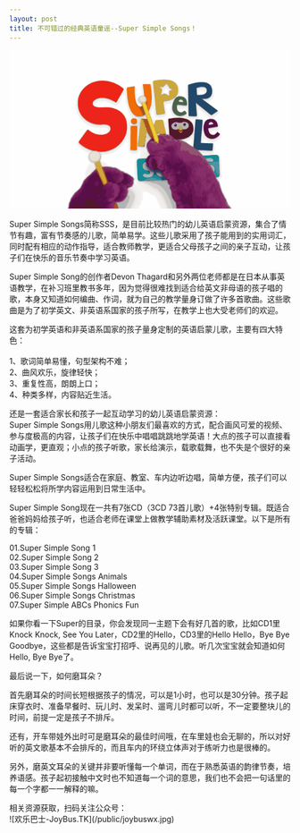 ```yaml
---
layout: post
title: 不可错过的经典英语童谣--Super Simple Songs！
---
```


![Super Simple Songs_JoyBus.TK](/public/sss.gif)  
<p>
	Super Simple Songs简称SSS，是目前比较热门的幼儿英语启蒙资源，集合了情节有趣，富有节奏感的儿歌，简单易学。这些儿歌采用了孩子能用到的实用词汇，同时配有相应的动作指导，适合教师教学，更适合父母孩子之间的亲子互动，让孩子们在快乐的音乐节奏中学习英语。
</p>

<p>
	Super Simple Song的创作者Devon Thagard和另外两位老师都是在日本从事英语教学，在补习班里教书多年，因为觉得很难找到适合给英文非母语的孩子唱的歌，本身又知道如何编曲、作词，就为自己的教学量身订做了许多首歌曲。这些歌曲是为了初学英文、非英语系国家的孩子所写，在教学上也大受老师们的欢迎。
</p>

<p>
	这套为初学英语和非英语系国家的孩子量身定制的英语启蒙儿歌，主要有四大特色：<br /><br />
1、歌词简单易懂，句型架构不难；
<br />
	2、曲风欢乐，旋律轻快；
<br />
	3、重复性高，朗朗上口；
<br />
	4、种类多样，内容贴近生活。
</p>
<p>
	还是一套适合家长和孩子一起互动学习的幼儿英语启蒙资源：<br />
	Super Simple Songs用儿歌这种小朋友们最喜欢的方式，配合画风可爱的视频、参与度极高的内容，让孩子们在快乐中唱唱跳跳地学英语！大点的孩子可以直接看动画学，更直观；小点的孩子听歌，家长给演示，载歌载舞，也不失是个很好的亲子活动。
</p>
<p>
	Super
Simple Songs适合在家庭、教室、车内边听边唱，简单方便，孩子们可以轻轻松松将所学内容运用到日常生活中。
</p>

<p>
	Super Simple Song现在一共有7张CD（3CD 73首儿歌）+4张特别专辑。既适合爸爸妈妈给孩子听，也适合老师在课堂上做教学辅助素材及活跃课堂。以下是所有的专辑：
</p>
<p>
	01.Super Simple Song 1
<br />
	02.Super Simple Song 2
<br />
	03.Super Simple Song 3
<br />
	04.Super Simple Songs Animals
<br />
	05.Super Simple Songs Halloween
<br />
	06.Super Simple Songs Christmas
<br />
	07.Super Simple ABCs Phonics Fun
</p>

<p>
	如果你看一下Super的目录，你会发现同一主题下会有好几首的歌，比如CD1里Knock Knock, See You Later，CD2里的Hello，CD3里的Hello
Hello，Bye Bye Goodbye，这些都是告诉宝宝打招呼、说再见的儿歌。听几次宝宝就会知道如何Hello,
Bye Bye了。
</p>

<p>
	最后说一下，如何磨耳朵？
</p>
<p>
	首先磨耳朵的时间长短根据孩子的情况，可以是1小时，也可以是30分钟。孩子起床穿衣时、准备早餐时、玩儿时、发呆时、遛弯儿时都可以听，不一定要整块儿的时间，前提一定是孩子不排斥。
</p>
<p>
	还有，开车带娃外出时可是磨耳朵的最佳时间哦，在车里娃也会无聊的，所以对好听的英文歌基本不会排斥的，而且车内的环绕立体声对于练听力也是很棒的。
</p>
<p>
	另外，磨英文耳朵的关键并非要听懂每一个单词，而在于熟悉英语的韵律节奏，培养语感。孩子起初接触中文时也不知道每一个词的意思，我们也不会把一句话里的每一个字都一一解释的嘛。
</p>
<p>
相关资源获取，扫码关注公众号：<br />
  ![欢乐巴士-JoyBus.TK](/public/joybuswx.jpg) 
</p>

